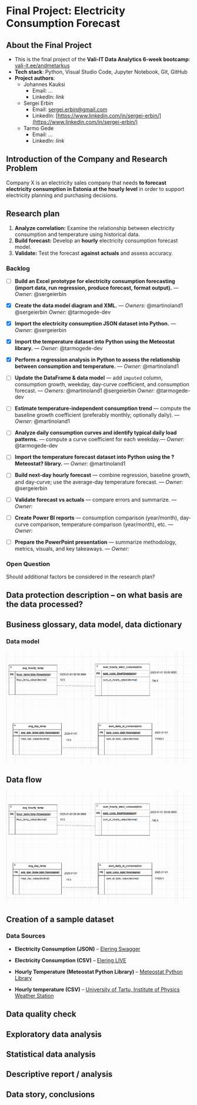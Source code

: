 # Final Project: Electricity Consumption Forecast

## About the Final Project  
- This is the final project of the **Vali-IT Data Analytics 6-week bootcamp**: [vali-it.ee/andmetarkus](https://vali-it.ee/andmetarkus)  
- **Tech stack**: Python, Visual Studio Code, Jupyter Notebook, Git, GitHub  
- **Project authors**:  
  - Johannes Kauksi  
    - Email: *...*  
    - LinkedIn: *link* 
  - Sergei Erbin  
    - Email: sergei.erbin@gmail.com  
    - LinkedIn: [https://www.linkedin.com/in/sergei-erbin/](https://www.linkedin.com/in/sergei-erbin/)   
  - Tarmo Gede  
    - Email: *...*  
    - LinkedIn: *link*  

## Introduction of the Company and Research Problem  

Company X is an electricity sales company that needs **to forecast electricity consumption in Estonia at the hourly level** in order to support electricity planning and purchasing decisions.  

## Research plan

1. **Analyze correlation:** Examine the relationship between electricity consumption and temperature using historical data.
2. **Build forecast:** Develop an **hourly** electricity consumption forecast model.
3. **Validate:** Test the forecast **against actuals** and assess accuracy.

### Backlog

- [ ] **Build an Excel prototype for electricity consumption forecasting (import data, run regression, produce forecast, format output).** — *Owner:* @sergeierbin
- [x] **Create the data model diagram and XML.** — *Owners:* @martinoland1 @sergeierbin *Owner:* @tarmogede-dev
- [x] **Import the electricity consumption JSON dataset into Python.** — *Owner:* @sergeierbin
- [x] **Import the temperature dataset into Python using the Meteostat library.** — *Owner:* @tarmogede-dev
- [x] **Perform a regression analysis in Python to assess the relationship between consumption and temperature.** — *Owner:* @martinoland1

- [ ] **Update the DataFrame & data model** — add `imputed` column, consumption growth, weekday, day-curve coefficient, and consumption forecast. — *Owners:* @martinoland1 @sergeierbin *Owner:* @tarmogede-dev
- [ ] **Estimate temperature-independent consumption trend** — compute the baseline growth coefficient (preferably monthly; optionally daily). — *Owner:* @martinoland1
- [ ] **Analyze daily consumption curves and identify typical daily load patterns.** — compute a curve coefficient for each weekday.— *Owner:* @tarmogede-dev
- [ ] **Import the temperature forecast dataset into Python using the ?Meteostat? library.** — *Owner:* @martinoland1
- [ ] **Build next-day hourly forecast** — combine regression, baseline growth, and day-curve; use the average-day temperature forecast. — *Owner:* @sergeierbin

- [ ] **Validate forecast vs actuals** — compare errors and summarize. — *Owner:*
- [ ] **Create Power BI reports** — consumption comparison (year/month), day-curve comparison, temperature comparison (year/month), etc. — *Owner:*
- [ ] **Prepare the PowerPoint presentation** — summarize methodology, metrics, visuals, and key takeaways. — *Owner:*


### Open Question  
Should additional factors be considered in the research plan?  

## Data protection description – on what basis are the data processed?

## Business glossary, data model, data dictionary

### Data model

[![Data model](docs/data_model.png)](https://raw.githubusercontent.com/martinoland1/Electricity-Consumption-Forecast/main/docs/data_model.png)

## Data flow
[![Data model](docs/data_model.png)](https://github.com/martinoland1/Electricity-Consumption-Forecast/blob/main/docs/el_cons_data_model-data_lineage_model.jpg)


## Creation of a sample dataset

### Data Sources

- **Electricity Consumption (JSON)** – [Elering Swagger](https://dashboard.elering.ee/assets/swagger-ui/index.html)  
- **Electricity Consumption (CSV)** – [Elering LIVE](https://dashboard.elering.ee/et/system/with-plan/production-consumption?interval=minute&period=days&start=2025-09-14T21:00:00.000Z&end=2025-09-15T20:59:59.999Z)  

- **Hourly Temperature (Meteostat Python Library)** – [Meteostat Python Library](https://dev.meteostat.net/python/hourly.html)  
- **Hourly temperature (CSV)** – [University of Tartu, Institute of Physics Weather Station](https://meteo.physic.ut.ee/)  

## Data quality check

## Exploratory data analysis

## Statistical data analysis

## Descriptive report / analysis

## Data story, conclusions
